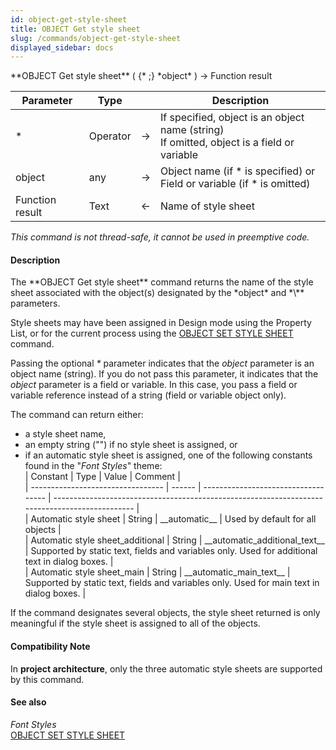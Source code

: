 ```yaml
---
id: object-get-style-sheet
title: OBJECT Get style sheet
slug: /commands/object-get-style-sheet
displayed_sidebar: docs
---
```


<!--REF #_command_.OBJECT Get style sheet.Syntax-->**OBJECT Get style sheet** ( {* ;} *object* ) -> Function result<!-- END REF-->
<!--REF #_command_.OBJECT Get style sheet.Params-->
| Parameter | Type |  | Description |
| --- | --- | --- | --- |
| * | Operator | &#8594;  | If specified, object is an object name (string)<br/>If omitted, object is a field or variable |
| object | any | &#8594;  | Object name (if * is specified) or <br/>Field or variable (if * is omitted) |
| Function result | Text | &#8592; | Name of style sheet |

<!-- END REF-->

*This command is not thread-safe, it cannot be used in preemptive code.*


#### Description 

<!--REF #_command_.OBJECT Get style sheet.Summary-->The **OBJECT Get style sheet** command returns the name of the style sheet associated with the object(s) designated by the *object* and *\** parameters.<!-- END REF-->

Style sheets may have been assigned in Design mode using the Property List, or for the current process using the [OBJECT SET STYLE SHEET](object-set-style-sheet.md) command.

Passing the optional *\** parameter indicates that the *object* parameter is an object name (string). If you do not pass this parameter, it indicates that the *object* parameter is a field or variable. In this case, you pass a field or variable reference instead of a string (field or variable object only).

The command can return either:

* a style sheet name,
* an empty string ("") if no style sheet is assigned, or
* if an automatic style sheet is assigned, one of the following constants found in the "*Font Styles*" theme:  
| Constant                          | Type   | Value                               | Comment                                                                                        |  
| --------------------------------- | ------ | ----------------------------------- | ---------------------------------------------------------------------------------------------- |  
| Automatic style sheet             | String | \_\_automatic\_\_                   | Used by default for all objects                                                                |  
| Automatic style sheet\_additional | String | \_\_automatic\_additional\_text\_\_ | Supported by static text, fields and variables only. Used for additional text in dialog boxes. |  
| Automatic style sheet\_main       | String | \_\_automatic\_main\_text\_\_       | Supported by static text, fields and variables only. Used for main text in dialog boxes.       |

If the command designates several objects, the style sheet returned is only meaningful if the style sheet is assigned to all of the objects. 

#### Compatibility Note 

In **project architecture**, only the three automatic style sheets are supported by this command. 

#### See also 

*Font Styles*  
[OBJECT SET STYLE SHEET](object-set-style-sheet.md)  